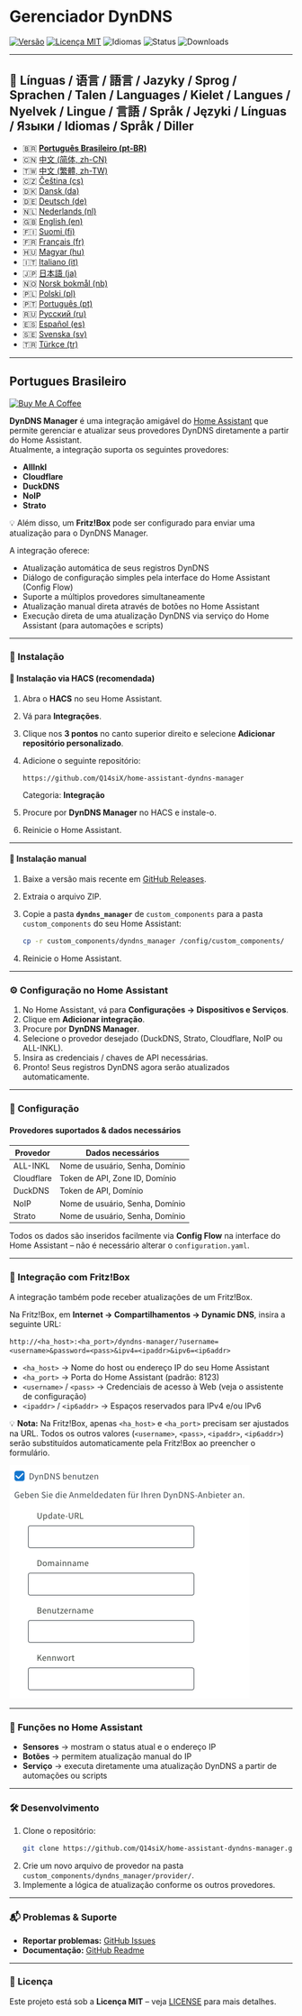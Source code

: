 # Gerenciador DynDNS

[![Versão](https://img.shields.io/github/v/release/Q14siX/home-assistant-dyndns-manager)](https://github.com/Q14siX/home-assistant-dyndns-manager/releases)
[![Licença MIT](https://img.shields.io/badge/License-MIT-green.svg)](LICENSE)
![Idiomas](https://img.shields.io/badge/languages-20-blue.svg)
![Status](https://img.shields.io/badge/status-stable-brightgreen.svg)
![Downloads](https://img.shields.io/github/downloads/Q14siX/home-assistant-dyndns-manager/total)

---

## 📌 Línguas / 语言 / 語言 / Jazyky / Sprog / Sprachen / Talen / Languages / Kielet / Langues / Nyelvek / Lingue / 言語 / Språk / Języki / Línguas / Языки / Idiomas / Språk / Diller

- 🇧🇷 [**Português Brasileiro (pt-BR)**](https://github.com/Q14siX/home-assistant-dyndns-manager/blob/main/README/README_PT-BR.md#portugues-brasileiro)
- 🇨🇳 [中文 (简体, zh-CN)](https://github.com/Q14siX/home-assistant-dyndns-manager/blob/main/README/README_ZH-CN.md#简体中文)
- 🇹🇼 [中文 (繁體, zh-TW)](https://github.com/Q14siX/home-assistant-dyndns-manager/blob/main/README/README_ZH-TW.md#繁體中文)
- 🇨🇿 [Čeština (cs)](https://github.com/Q14siX/home-assistant-dyndns-manager/blob/main/README/README_CS.md#czech)
- 🇩🇰 [Dansk (da)](https://github.com/Q14siX/home-assistant-dyndns-manager/blob/main/README/README_DA.md#dansk)
- 🇩🇪 [Deutsch (de)](https://github.com/Q14siX/home-assistant-dyndns-manager/blob/main/README/README_DE.md#deutsch)
- 🇳🇱 [Nederlands (nl)](https://github.com/Q14siX/home-assistant-dyndns-manager/blob/main/README/README_NL.md#dutch)
- 🇬🇧 [English (en)](https://github.com/Q14siX/home-assistant-dyndns-manager/blob/main/README/README_EN.md#english)
- 🇫🇮 [Suomi (fi)](https://github.com/Q14siX/home-assistant-dyndns-manager/blob/main/README/README_FI.md#suomi)
- 🇫🇷 [Français (fr)](https://github.com/Q14siX/home-assistant-dyndns-manager/blob/main/README/README_FR.md#français)
- 🇭🇺 [Magyar (hu)](https://github.com/Q14siX/home-assistant-dyndns-manager/blob/main/README/README_HU.md#magyar)
- 🇮🇹 [Italiano (it)](https://github.com/Q14siX/home-assistant-dyndns-manager/blob/main/README/README_IT.md#italiano)
- 🇯🇵 [日本語 (ja)](https://github.com/Q14siX/home-assistant-dyndns-manager/blob/main/README/README_JA.md#日本語)
- 🇳🇴 [Norsk bokmål (nb)](https://github.com/Q14siX/home-assistant-dyndns-manager/blob/main/README/README_NB.md#norsk)
- 🇵🇱 [Polski (pl)](https://github.com/Q14siX/home-assistant-dyndns-manager/blob/main/README/README_PL.md#polski)
- 🇵🇹 [Português (pt)](https://github.com/Q14siX/home-assistant-dyndns-manager/blob/main/README/README_PT.md#português)
- 🇷🇺 [Русский (ru)](https://github.com/Q14siX/home-assistant-dyndns-manager/blob/main/README/README_RU.md#Русский)
- 🇪🇸 [Español (es)](https://github.com/Q14siX/home-assistant-dyndns-manager/blob/main/README/README_ES.md#español)
- 🇸🇪 [Svenska (sv)](https://github.com/Q14siX/home-assistant-dyndns-manager/blob/main/README/README_SV.md#svenska)
- 🇹🇷 [Türkçe (tr)](https://github.com/Q14siX/home-assistant-dyndns-manager/blob/main/README/README_TR.md#türkçe)

---

## Portugues Brasileiro

[![Buy Me A Coffee](https://img.buymeacoffee.com/button-api/?text=Buy%20Stefan%20a%20tasty%20coffee&emoji=☕&slug=q14six&button_colour=FFDD00&font_colour=000000&font_family=Lato&outline_colour=000000&coffee_colour=ffffff)](https://buymeacoffee.com/q14six)

**DynDNS Manager** é uma integração amigável do [Home Assistant](https://www.home-assistant.io/) que permite gerenciar e atualizar seus provedores DynDNS diretamente a partir do Home Assistant.  
Atualmente, a integração suporta os seguintes provedores:

- **AllInkl**
- **Cloudflare**
- **DuckDNS**
- **NoIP**
- **Strato**

💡 Além disso, um **Fritz!Box** pode ser configurado para enviar uma atualização para o DynDNS Manager.

A integração oferece:
- Atualização automática de seus registros DynDNS
- Diálogo de configuração simples pela interface do Home Assistant (Config Flow)
- Suporte a múltiplos provedores simultaneamente
- Atualização manual direta através de botões no Home Assistant
- Execução direta de uma atualização DynDNS via serviço do Home Assistant (para automações e scripts)

---

### 🚀 Instalação

#### 🔹 Instalação via HACS (recomendada)

1. Abra o **HACS** no seu Home Assistant.
2. Vá para **Integrações**.
3. Clique nos **3 pontos** no canto superior direito e selecione **Adicionar repositório personalizado**.
4. Adicione o seguinte repositório:

   ```
   https://github.com/Q14siX/home-assistant-dyndns-manager
   ```

   Categoria: **Integração**

5. Procure por **DynDNS Manager** no HACS e instale-o.
6. Reinicie o Home Assistant.

---

#### 🔹 Instalação manual

1. Baixe a versão mais recente em [GitHub Releases](https://github.com/Q14siX/home-assistant-dyndns-manager/releases).
2. Extraia o arquivo ZIP.
3. Copie a pasta **`dyndns_manager`** de `custom_components` para a pasta `custom_components` do seu Home Assistant:

   ```bash
   cp -r custom_components/dyndns_manager /config/custom_components/
   ```

4. Reinicie o Home Assistant.

---

### ⚙️ Configuração no Home Assistant

1. No Home Assistant, vá para **Configurações → Dispositivos e Serviços**.
2. Clique em **Adicionar integração**.
3. Procure por **DynDNS Manager**.
4. Selecione o provedor desejado (DuckDNS, Strato, Cloudflare, NoIP ou ALL-INKL).
5. Insira as credenciais / chaves de API necessárias.
6. Pronto! Seus registros DynDNS agora serão atualizados automaticamente.

---

### 📄 Configuração

#### Provedores suportados & dados necessários

| Provedor    | Dados necessários |
|-------------|------------------|
| ALL-INKL    | Nome de usuário, Senha, Domínio |
| Cloudflare  | Token de API, Zone ID, Domínio |
| DuckDNS     | Token de API, Domínio |
| NoIP        | Nome de usuário, Senha, Domínio |
| Strato      | Nome de usuário, Senha, Domínio |

Todos os dados são inseridos facilmente via **Config Flow** na interface do Home Assistant – não é necessário alterar o `configuration.yaml`.

---

### 📡 Integração com Fritz!Box

A integração também pode receber atualizações de um Fritz!Box.

Na Fritz!Box, em **Internet → Compartilhamentos → Dynamic DNS**, insira a seguinte URL:

```
http://<ha_host>:<ha_port>/dyndns-manager/?username=<username>&password=<pass>&ipv4=<ipaddr>&ipv6=<ip6addr>
```

- `<ha_host>` → Nome do host ou endereço IP do seu Home Assistant
- `<ha_port>` → Porta do Home Assistant (padrão: 8123)
- `<username>` / `<pass>` → Credenciais de acesso à Web (veja o assistente de configuração)
- `<ipaddr>` / `<ip6addr>` → Espaços reservados para IPv4 e/ou IPv6

💡 **Nota:** Na Fritz!Box, apenas `<ha_host>` e `<ha_port>` precisam ser ajustados na URL. Todos os outros valores (`<username>`, `<pass>`, `<ipaddr>`, `<ip6addr>`) serão substituídos automaticamente pela Fritz!Box ao preencher o formulário.

![Tela Fritz!Box](https://raw.githubusercontent.com/Q14siX/home-assistant-dyndns-manager/master/images/FRITZ!Box.png)

---

### 🔘 Funções no Home Assistant

- **Sensores** → mostram o status atual e o endereço IP
- **Botões** → permitem atualização manual do IP
- **Serviço** → executa diretamente uma atualização DynDNS a partir de automações ou scripts

---

### 🛠 Desenvolvimento

1. Clone o repositório:
   ```bash
   git clone https://github.com/Q14siX/home-assistant-dyndns-manager.git
   ```
2. Crie um novo arquivo de provedor na pasta `custom_components/dyndns_manager/provider/`.
3. Implemente a lógica de atualização conforme os outros provedores.

---

### 📬 Problemas & Suporte

- **Reportar problemas:** [GitHub Issues](https://github.com/Q14siX/home-assistant-dyndns-manager/issues)
- **Documentação:** [GitHub Readme](https://github.com/Q14siX/home-assistant-dyndns-manager)

---

### 📜 Licença

Este projeto está sob a **Licença MIT** – veja [LICENSE](https://github.com/Q14siX/home-assistant-dyndns-manager/blob/main/LICENSE) para mais detalhes.
